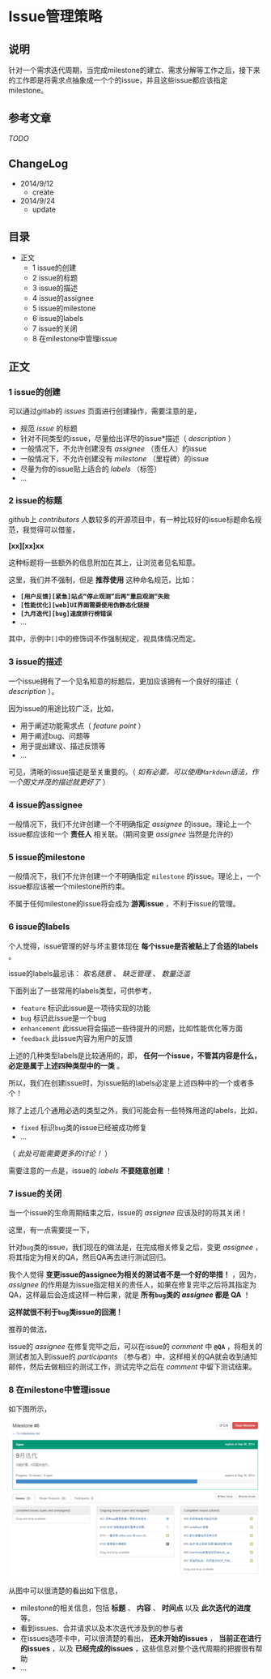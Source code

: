 # Issue管理策略

## 说明

针对一个需求迭代周期，当完成milestone的建立、需求分解等工作之后，接下来的工作即是将需求点抽象成一个个的issue，并且这些issue都应该指定milestone。

## 参考文章

*TODO*

## ChangeLog

- 2014/9/12
    - create
- 2014/9/24
    - update

## 目录

- 正文
    - 1 issue的创建
    - 2 issue的标题
    - 3 issue的描述
    - 4 issue的assignee
    - 5 issue的milestone
    - 6 issue的labels
    - 7 issue的关闭
    - 8 在milestone中管理issue

## 正文

### 1 issue的创建

可以通过gitlab的 *issues* 页面进行创建操作，需要注意的是，

- 规范 *issue* 的标题
- 针对不同类型的issue，尽量给出详尽的issue*描述（ *description* ）
- 一般情况下，不允许创建没有 *assignee* （责任人）的issue
- 一般情况下，不允许创建没有 *milestone* （里程碑）的issue
- 尽量为你的issue贴上适合的 *labels* （标签）
- ...

### 2 issue的标题

github上 *contributors* 人数较多的开源项目中，有一种比较好的issue标题命名规范，我觉得可以借鉴，

**[xx][xx]xx**

这种标题将一些额外的信息附加在其上，让浏览者见名知意。

这里，我们并不强制，但是 **推荐使用** 这种命名规范，比如：

- **`[用户反馈][紧急]站点“停止观测”后再“重启观测”失败`**
- **`[性能优化][web]UI界面需要使用伪静态化链接`**
- **`[九月迭代][bug]速度排行榜错误`**
- ...

其中，示例中`[]`中的修饰词不作强制规定，视具体情况而定。

### 3 issue的描述

一个issue拥有了一个见名知意的标题后，更加应该拥有一个良好的描述（ *description* ）。

因为issue的用途比较广泛，比如，

- 用于阐述功能需求点（ *feature point* ）
- 用于阐述bug、问题等
- 用于提出建议、描述反馈等
- ...

可见，清晰的issue描述是至关重要的。（ *如有必要，可以使用`Markdown`语法，作一个图文并茂的描述就更好了* ）

### 4 issue的assignee

一般情况下，我们不允许创建一个不明确指定 *assignee* 的issue。理论上一个issue都应该和一个 **责任人** 相关联。（期间变更 *assignee* 当然是允许的）

### 5 issue的milestone

一般情况下，我们不允许创建一个不明确指定 `milestone` 的issue。理论上，一个issue都应该被一个milestone所约束。

不属于任何milestone的issue将会成为 **游离issue** ，不利于issue的管理。

### 6 issue的labels

个人觉得，issue管理的好与坏主要体现在 **每个issue是否被贴上了合适的labels** 。

issue的labels最忌讳： *取名随意* 、 *缺乏管理* 、 *数量泛滥*

下面列出了一些常用的labels类型，可供参考，

- `feature` 标识此issue是一项待实现的功能
- `bug` 标识此issue是一个bug
- `enhancement` 此issue将会描述一些待提升的问题，比如性能优化等方面
- `feedback` 此issue内容为用户的反馈

上述的几种类型labels是比较通用的，即， **任何一个issue，不管其内容是什么，必定是属于上述四种类型中的一类** 。

所以，我们在创建issue时，为issue贴的labels必定是上述四种中的一个或者多个！

除了上述几个通用必选的类型之外，我们可能会有一些特殊用途的labels，比如，

- `fixed` 标识`bug`类的issue已经被成功修复
- ...

（ *此处可能需要更多的讨论！* ）

需要注意的一点是，issue的 *labels*  **不要随意创建** ！

### 7 issue的关闭

当一个issue的生命周期结束之后，issue的 *assignee* 应该及时的将其关闭！

这里，有一点需要提一下，

针对`bug`类的issue，我们现在的做法是，在完成相关修复之后，变更 *assignee* ，将其指定为相关的QA，然后QA再去进行测试回归。

我个人觉得 **变更issue的assignee为相关的测试者不是一个好的举措！** ，因为， *assignee* 的作用是为issue指定相关的责任人，如果在修复完毕之后将其指定为QA，这样最后会造成这样一种后果，就是 **所有`bug`类的 *assignee* 都是 QA** ！

**这样就很不利于`bug`类issue的回溯！**

推荐的做法，

issue的 *assignee* 在修复完毕之后，可以在issue的 *comment* 中 **`@QA`** ，将相关的测试者加入到issue的 *participants* （参与者）中，这样相关的QA就会收到通知邮件，然后去做相应的测试工作，测试完毕之后在 *comment* 中留下测试结果。

### 8 在milestone中管理issue

如下图所示，

![](assets/issue-management/issues-in-milestone.png)

从图中可以很清楚的看出如下信息，

- milestone的相关信息，包括 **标题** 、 **内容** 、 **时间点** 以及 **此次迭代的进度** 等。
- 看到issues、合并请求以及本次迭代涉及到的参与者
- 在issues选项卡中，可以很清楚的看出， **还未开始的issues** ， **当前正在进行的issues** ，以及 **已经完成的issues** ，这些信息对整个迭代周期的把握很有帮助
- ...




